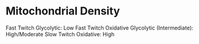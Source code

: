# Mitochondrial Density

Fast Twitch Glycolytic: Low
Fast Twitch Oxidative Glycolytic (Intermediate): High/Moderate
Slow Twitch Oxidative: High